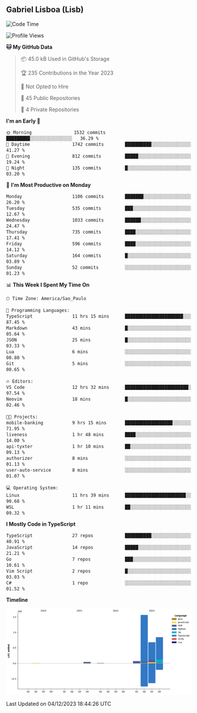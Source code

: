 ## Gabriel Lisboa (Lisb)

<!--START_SECTION:waka-->
![Code Time](http://img.shields.io/badge/Code%20Time-350%20hrs-blue)

![Profile Views](http://img.shields.io/badge/Profile%20Views-0-blue)

**🐱 My GitHub Data** 

> 📦 45.0 kB Used in GitHub's Storage 
 > 
> 🏆 235 Contributions in the Year 2023
 > 
> 🚫 Not Opted to Hire
 > 
> 📜 45 Public Repositories 
 > 
> 🔑 4 Private Repositories 
 > 
**I'm an Early 🐤** 

```text
🌞 Morning                1532 commits        █████████░░░░░░░░░░░░░░░░   36.29 % 
🌆 Daytime                1742 commits        ██████████░░░░░░░░░░░░░░░   41.27 % 
🌃 Evening                812 commits         █████░░░░░░░░░░░░░░░░░░░░   19.24 % 
🌙 Night                  135 commits         █░░░░░░░░░░░░░░░░░░░░░░░░   03.20 % 
```
📅 **I'm Most Productive on Monday** 

```text
Monday                   1106 commits        ███████░░░░░░░░░░░░░░░░░░   26.20 % 
Tuesday                  535 commits         ███░░░░░░░░░░░░░░░░░░░░░░   12.67 % 
Wednesday                1033 commits        ██████░░░░░░░░░░░░░░░░░░░   24.47 % 
Thursday                 735 commits         ████░░░░░░░░░░░░░░░░░░░░░   17.41 % 
Friday                   596 commits         ████░░░░░░░░░░░░░░░░░░░░░   14.12 % 
Saturday                 164 commits         █░░░░░░░░░░░░░░░░░░░░░░░░   03.89 % 
Sunday                   52 commits          ░░░░░░░░░░░░░░░░░░░░░░░░░   01.23 % 
```


📊 **This Week I Spent My Time On** 

```text
🕑︎ Time Zone: America/Sao_Paulo

💬 Programming Languages: 
TypeScript               11 hrs 15 mins      ██████████████████████░░░   87.45 % 
Markdown                 43 mins             █░░░░░░░░░░░░░░░░░░░░░░░░   05.64 % 
JSON                     25 mins             █░░░░░░░░░░░░░░░░░░░░░░░░   03.33 % 
Lua                      6 mins              ░░░░░░░░░░░░░░░░░░░░░░░░░   00.80 % 
Git                      5 mins              ░░░░░░░░░░░░░░░░░░░░░░░░░   00.65 % 

🔥 Editors: 
VS Code                  12 hrs 32 mins      ████████████████████████░   97.54 % 
Neovim                   18 mins             █░░░░░░░░░░░░░░░░░░░░░░░░   02.46 % 

🐱‍💻 Projects: 
mobile-banking           9 hrs 15 mins       ██████████████████░░░░░░░   71.95 % 
liveness                 1 hr 48 mins        ████░░░░░░░░░░░░░░░░░░░░░   14.00 % 
api-tyxter               1 hr 10 mins        ██░░░░░░░░░░░░░░░░░░░░░░░   09.13 % 
authorizer               8 mins              ░░░░░░░░░░░░░░░░░░░░░░░░░   01.13 % 
user-auto-service        8 mins              ░░░░░░░░░░░░░░░░░░░░░░░░░   01.07 % 

💻 Operating System: 
Linux                    11 hrs 39 mins      ███████████████████████░░   90.68 % 
WSL                      1 hr 11 mins        ██░░░░░░░░░░░░░░░░░░░░░░░   09.32 % 
```

**I Mostly Code in TypeScript** 

```text
TypeScript               27 repos            ██████████░░░░░░░░░░░░░░░   40.91 % 
JavaScript               14 repos            █████░░░░░░░░░░░░░░░░░░░░   21.21 % 
Go                       7 repos             ███░░░░░░░░░░░░░░░░░░░░░░   10.61 % 
Vim Script               2 repos             █░░░░░░░░░░░░░░░░░░░░░░░░   03.03 % 
C#                       1 repo              ░░░░░░░░░░░░░░░░░░░░░░░░░   01.52 % 
```



**Timeline**

![Lines of Code chart](https://raw.githubusercontent.com/tenlisboa/tenlisboa/main/assets/bar_graph.png)


 Last Updated on 04/12/2023 18:44:26 UTC
<!--END_SECTION:waka-->

